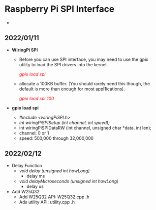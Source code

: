 # Raspberry Pi SPI Interface 
-
## 2022/01/11 
* **WiringPi SPI**
    * Before you can use SPI interface, you may need to use the gpio utility to load the SPI drivers into the kernel
       
        <font color=#FF0000>*gpio load spi* </font> 
       
    * allocate a 100KB buffer. (You should rarely need this though, the default is more than enough for most appl1ications).

        <font color=#FF0000>*gpio load spi 100*</font> 

* **gpio load spi**
    * *#include <wiringPiSPI.h>*
    * *int wiringPiSPISetup (int channel, int speed);*
    * int wiringPiSPIDataRW (int channel, unsigned char *data, int len);
    * channel:  0 or 1
    * speed:  500,000 through 32,000,000 
  
## 2022/02/12
* Delay Function
  * *void delay (unsigned int howLong)*
    * delay ms
  * *void delayMicroseconds (unsigned int howLong)*
    * delay us
* Add W25Q32
   * Add W25Q32 API: W25Q32.cpp .h
   * Ads utility API: utility.cpp .h

